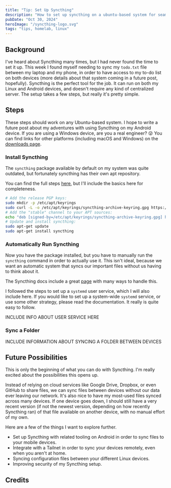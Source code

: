 ```yaml
---
title: "Tip: Set Up Syncthing"
description: "How to set up syncthing on a ubuntu-based system for seamless file sync on your local network."
pubDate: "Oct 30, 2024"
heroImage: "/syncthing-logo.svg"
tags: "tips, homelab, linux"
---
```


## Background

I've heard about Syncthing many times, but I had never found the time to set it up. This week I found myself needing to sync my `todo.txt` file between my laptop and my phone, in order to have access to my to-do list on both devices (more details about that system coming in a future post, hopefully). Syncthing is the perfect tool for the job. It can run on both my Linux and Android devices, and doesn't require any kind of centralized server. The setup takes a few steps, but really it's pretty simple.

## Steps

These steps should work on any Ubuntu-based system. I hope to write a future post about my adventures with using Syncthing on my Android device. If you are using a Windows device, are you a real engineer? 😜 You can find links for other platforms (including macOS and Windows) on the [downloads page](https://syncthing.net/downloads/).

### Install Syncthing
The `syncthing` package available by default on my system was quite outdated, but fortunately syncthing has their own apt repository.

You can find the full steps [here](https://apt.syncthing.net/), but I'll include the basics here for completeness.

```sh
# Add the release PGP keys:
sudo mkdir -p /etc/apt/keyrings
sudo curl -L -o /etc/apt/keyrings/syncthing-archive-keyring.gpg https://syncthing.net/release-key.gpg
# Add the "stable" channel to your APT sources:
echo "deb [signed-by=/etc/apt/keyrings/syncthing-archive-keyring.gpg] https://apt.syncthing.net/ syncthing stable" | sudo tee /etc/apt/sources.list.d/syncthing.list
# Update and install syncthing:
sudo apt-get update
sudo apt-get install syncthing
```

### Automatically Run Syncthing

Now you have the package installed, but you have to manually run the `syncthing` command in order to actually use it. This isn't ideal, because we want an automatic system that syncs our important files without us having to think about it.

The Syncthing docs include a great [page](https://docs.syncthing.net/users/autostart.html) with many ways to handle this.

I followed the steps to set up a `systemd` user service, which I will also include here. If you would like to set up a system-wide `systemd` service, or use some other strategy, please read the documentation. It really is quite easy to follow.

INCLUDE INFO ABOUT USER SERVICE HERE

### Sync a Folder

INCLUDE INFORMATION ABOUT SYNCING A FOLDER BETWEEN DEVICES

## Future Possibilities

This is only the beginning of what you can do with Syncthing. I'm really excited about the possibilities this opens up.

Instead of relying on cloud services like Google Drive, Dropbox, or even GitHub to share files, we can sync files between devices without our data ever leaving our network. It's also nice to have my most-used files synced across many devices. If one device goes down, I should still have a very recent version (if not the newest version, depending on how recently Syncthing ran) of that file available on another device, with no manual effort of my own.

Here are a few of the things I want to explore further.
- Set up Syncthing with related tooling on Android in order to sync files to your mobile devices.
- Integrate with a Tailnet in order to sync your devices remotely, even when you aren't at home.
- Syncing configuration files between your different Linux devices.
- Improving security of my Syncthing setup.

## Credits

